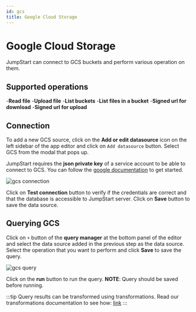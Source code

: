 ```yaml
---
id: gcs
title: Google Cloud Storage
---
```


# Google Cloud Storage

JumpStart can connect to GCS buckets and perform various operation on them.

## Supported operations

-**Read file**
-**Upload file**
-**List buckets**
-**List files in a bucket**
-**Signed url for download**
-**Signed url for upload**

## Connection

To add a new GCS source, click on the **Add or edit datasource** icon on the left sidebar of the app editor and click on `Add datasource` button. Select GCS from the modal that pops up.

JumpStart requires the **json private key** of a service account to be able to connect to GCS.
You can follow the [google documentation](https://cloud.google.com/docs/authentication/getting-started) to get started.

<img className="screenshot-full" src="/img/datasource-reference/gcs-connect.png"  alt="gcs connection" />

Click on **Test connection** button to verify if the credentials are correct and that the database is accessible to JumpStart server. Click on **Save** button to save the data source.

## Querying GCS

Click on `+` button of the **query manager** at the bottom panel of the editor and select the data source added in the previous step as the data source. Select the operation that you want to perform and click **Save** to save the query.

<img className="screenshot-full" src="/img/datasource-reference/gcs-query.png" alt="gcs query" />

Click on the **run** button to run the query. 
**NOTE**: Query should be saved before running.

:::tip
Query results can be transformed using transformations. Read our transformations documentation to see how: [link](/docs/tutorial/transformations)
:::
